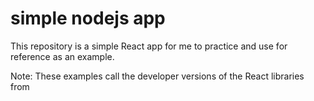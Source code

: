 # simple nodejs app

This repository is a simple React app for me to practice and use for reference as an example.

Note: These examples call the developer versions of the React libraries from <script> tags
in the HTML page head section -- this is not the recommended approach for production, it is
only used so that these examples can be run quickly with only a web browser.

## Project Structure

- 00hello_world.html : A simple hello_world React example
- 01basics.html : A React example showing basics of writing React components with lots of source code comment explanatoins
- 02lists.html : A React example looping through data to generate a list
- 03states.html : A React example showing how to use event handlers and states
- README.md : The README file.
- index.html : A Table of contents of the other pages, it is also done in React too for fun.

## Requirements

A web browser to view the React pages.

## Installing the Application

1. ** clone the git repository **

git clone https://github.com/kmeixner/simple_react_app

## Running the Application

Simply goto the location where you have cloned the repository:

Eg: browse to something like file:///C:/my_dev_files/simple_react_app/index.htmlsimple_react_app/index.html
on your computer.
